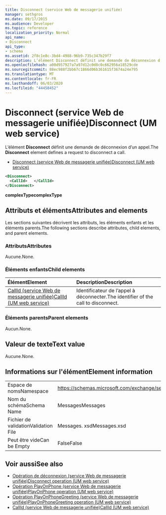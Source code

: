 ```yaml
---
title: Disconnect (service Web de messagerie unifiée)
manager: sethgros
ms.date: 09/17/2015
ms.audience: Developer
ms.topic: reference
localization_priority: Normal
api_name:
- Disconnect
api_type:
- schema
ms.assetid: 2f8c1e8c-3bd4-4988-96b9-735c347b29f7
description: L’élément Disconnect définit une demande de déconnexion d’un appel.
ms.openlocfilehash: a00d957927a7a97d12c0d8c0c662956a18529cde
ms.sourcegitcommit: 88ec988f2bb67c1866d06b361615f3674a24e795
ms.translationtype: MT
ms.contentlocale: fr-FR
ms.lasthandoff: 06/03/2020
ms.locfileid: "44458452"
---
```

# <a name="disconnect-um-web-service"></a><span data-ttu-id="38329-103">Disconnect (service Web de messagerie unifiée)</span><span class="sxs-lookup"><span data-stu-id="38329-103">Disconnect (UM web service)</span></span>

<span data-ttu-id="38329-104">L’élément **Disconnect** définit une demande de déconnexion d’un appel.</span><span class="sxs-lookup"><span data-stu-id="38329-104">The **Disconnect** element defines a request to disconnect a call.</span></span> 
  
- [<span data-ttu-id="38329-105">Disconnect (service Web de messagerie unifiée)</span><span class="sxs-lookup"><span data-stu-id="38329-105">Disconnect (UM web service)</span></span>](disconnect-um-web-service.md)
  
```xml
<Disconnect>
  <CallId>   </CallId>
</Disconnect>
```

 <span data-ttu-id="38329-106">**complexType**</span><span class="sxs-lookup"><span data-stu-id="38329-106">**complexType**</span></span>
## <a name="attributes-and-elements"></a><span data-ttu-id="38329-107">Attributs et éléments</span><span class="sxs-lookup"><span data-stu-id="38329-107">Attributes and elements</span></span>

<span data-ttu-id="38329-108">Les sections suivantes décrivent les attributs, les éléments enfants et les éléments parents.</span><span class="sxs-lookup"><span data-stu-id="38329-108">The following sections describe attributes, child elements, and parent elements.</span></span>
  
### <a name="attributes"></a><span data-ttu-id="38329-109">Attributs</span><span class="sxs-lookup"><span data-stu-id="38329-109">Attributes</span></span>

<span data-ttu-id="38329-110">Aucune.</span><span class="sxs-lookup"><span data-stu-id="38329-110">None.</span></span>
  
### <a name="child-elements"></a><span data-ttu-id="38329-111">Éléments enfants</span><span class="sxs-lookup"><span data-stu-id="38329-111">Child elements</span></span>

|<span data-ttu-id="38329-112">**Élément**</span><span class="sxs-lookup"><span data-stu-id="38329-112">**Element**</span></span>|<span data-ttu-id="38329-113">**Description**</span><span class="sxs-lookup"><span data-stu-id="38329-113">**Description**</span></span>|
|:-----|:-----|
|[<span data-ttu-id="38329-114">CallId (service Web de messagerie unifiée)</span><span class="sxs-lookup"><span data-stu-id="38329-114">CallId (UM web service)</span></span>](callid-um-web-service.md) <br/> |<span data-ttu-id="38329-115">Identificateur de l’appel à déconnecter.</span><span class="sxs-lookup"><span data-stu-id="38329-115">The identifier of the call to disconnect.</span></span>  <br/> |
   
### <a name="parent-elements"></a><span data-ttu-id="38329-116">Éléments parents</span><span class="sxs-lookup"><span data-stu-id="38329-116">Parent elements</span></span>

<span data-ttu-id="38329-117">Aucun.</span><span class="sxs-lookup"><span data-stu-id="38329-117">None.</span></span>
  
## <a name="text-value"></a><span data-ttu-id="38329-118">Valeur de texte</span><span class="sxs-lookup"><span data-stu-id="38329-118">Text value</span></span>

<span data-ttu-id="38329-119">Aucune.</span><span class="sxs-lookup"><span data-stu-id="38329-119">None.</span></span>
  
## <a name="element-information"></a><span data-ttu-id="38329-120">Informations sur l'élément</span><span class="sxs-lookup"><span data-stu-id="38329-120">Element information</span></span>

|||
|:-----|:-----|
|<span data-ttu-id="38329-121">Espace de noms</span><span class="sxs-lookup"><span data-stu-id="38329-121">Namespace</span></span>  <br/> |https://schemas.microsoft.com/exchange/services/2006/messages  <br/> |
|<span data-ttu-id="38329-122">Nom du schéma</span><span class="sxs-lookup"><span data-stu-id="38329-122">Schema Name</span></span>  <br/> |<span data-ttu-id="38329-123">Messages</span><span class="sxs-lookup"><span data-stu-id="38329-123">Messages</span></span>  <br/> |
|<span data-ttu-id="38329-124">Fichier de validation</span><span class="sxs-lookup"><span data-stu-id="38329-124">Validation File</span></span>  <br/> |<span data-ttu-id="38329-125">Messages. xsd</span><span class="sxs-lookup"><span data-stu-id="38329-125">Messages.xsd</span></span>  <br/> |
|<span data-ttu-id="38329-126">Peut être vide</span><span class="sxs-lookup"><span data-stu-id="38329-126">Can be Empty</span></span>  <br/> |<span data-ttu-id="38329-127">False</span><span class="sxs-lookup"><span data-stu-id="38329-127">False</span></span>  <br/> |
   
## <a name="see-also"></a><span data-ttu-id="38329-128">Voir aussi</span><span class="sxs-lookup"><span data-stu-id="38329-128">See also</span></span>

- [<span data-ttu-id="38329-129">Opération de déconnexion (service Web de messagerie unifiée)</span><span class="sxs-lookup"><span data-stu-id="38329-129">Disconnect operation (UM web service)</span></span>](disconnect-operation-um-web-service.md)  
- [<span data-ttu-id="38329-130">Opération PlayOnPhone (service Web de messagerie unifiée)</span><span class="sxs-lookup"><span data-stu-id="38329-130">PlayOnPhone operation (UM web service)</span></span>](playonphone-operation-um-web-service.md) 
- [<span data-ttu-id="38329-131">Opération PlayOnPhoneGreeting (service Web de messagerie unifiée)</span><span class="sxs-lookup"><span data-stu-id="38329-131">PlayOnPhoneGreeting operation (UM web service)</span></span>](playonphonegreeting-operation-um-web-service.md)  
- [<span data-ttu-id="38329-132">CallId (service Web de messagerie unifiée)</span><span class="sxs-lookup"><span data-stu-id="38329-132">CallId (UM web service)</span></span>](callid-um-web-service.md)

